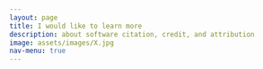 ```yaml
---
layout: page
title: I would like to learn more
description: about software citation, credit, and attribution
image: assets/images/X.jpg
nav-menu: true
---
```

